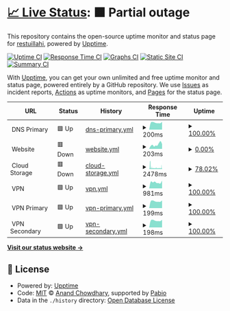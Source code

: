 # [📈 Live Status](https://restuillahi.github.io/uptime): <!--live status--> **🟧 Partial outage**

This repository contains the open-source uptime monitor and status page for [restuillahi](https://restuillahi.github.io/uptime), powered by [Upptime](https://github.com/upptime/upptime).

[![Uptime CI](https://github.com/restuillahi/uptime/workflows/Uptime%20CI/badge.svg)](https://github.com/restuillahi/uptime/actions?query=workflow%3A%22Uptime+CI%22)
[![Response Time CI](https://github.com/restuillahi/uptime/workflows/Response%20Time%20CI/badge.svg)](https://github.com/restuillahi/uptime/actions?query=workflow%3A%22Response+Time+CI%22)
[![Graphs CI](https://github.com/restuillahi/uptime/workflows/Graphs%20CI/badge.svg)](https://github.com/restuillahi/uptime/actions?query=workflow%3A%22Graphs+CI%22)
[![Static Site CI](https://github.com/restuillahi/uptime/workflows/Static%20Site%20CI/badge.svg)](https://github.com/restuillahi/uptime/actions?query=workflow%3A%22Static+Site+CI%22)
[![Summary CI](https://github.com/restuillahi/uptime/workflows/Summary%20CI/badge.svg)](https://github.com/restuillahi/uptime/actions?query=workflow%3A%22Summary+CI%22)

With [Upptime](https://upptime.js.org), you can get your own unlimited and free uptime monitor and status page, powered entirely by a GitHub repository. We use [Issues](https://github.com/restuillahi/uptime/issues) as incident reports, [Actions](https://github.com/restuillahi/uptime/actions) as uptime monitors, and [Pages](https://restuillahi.github.io/uptime) for the status page.

<!--start: status pages-->
<!-- This summary is generated by Upptime (https://github.com/upptime/upptime) -->
<!-- Do not edit this manually, your changes will be overwritten -->
<!-- prettier-ignore -->
| URL | Status | History | Response Time | Uptime |
| --- | ------ | ------- | ------------- | ------ |
| <img alt="" src="https://icons.duckduckgo.com/ip3/null.ico" height="13"> DNS Primary | 🟩 Up | [dns-primary.yml](https://github.com/restuillahi/uptime/commits/HEAD/history/dns-primary.yml) | <details><summary><img alt="Response time graph" src="./graphs/dns-primary/response-time-week.png" height="20"> 200ms</summary><br><a href="https://restuillahi.github.io/uptime/history/dns-primary"><img alt="Response time 216" src="https://img.shields.io/endpoint?url=https%3A%2F%2Fraw.githubusercontent.com%2Frestuillahi%2Fuptime%2FHEAD%2Fapi%2Fdns-primary%2Fresponse-time.json"></a><br><a href="https://restuillahi.github.io/uptime/history/dns-primary"><img alt="24-hour response time 220" src="https://img.shields.io/endpoint?url=https%3A%2F%2Fraw.githubusercontent.com%2Frestuillahi%2Fuptime%2FHEAD%2Fapi%2Fdns-primary%2Fresponse-time-day.json"></a><br><a href="https://restuillahi.github.io/uptime/history/dns-primary"><img alt="7-day response time 200" src="https://img.shields.io/endpoint?url=https%3A%2F%2Fraw.githubusercontent.com%2Frestuillahi%2Fuptime%2FHEAD%2Fapi%2Fdns-primary%2Fresponse-time-week.json"></a><br><a href="https://restuillahi.github.io/uptime/history/dns-primary"><img alt="30-day response time 212" src="https://img.shields.io/endpoint?url=https%3A%2F%2Fraw.githubusercontent.com%2Frestuillahi%2Fuptime%2FHEAD%2Fapi%2Fdns-primary%2Fresponse-time-month.json"></a><br><a href="https://restuillahi.github.io/uptime/history/dns-primary"><img alt="1-year response time 215" src="https://img.shields.io/endpoint?url=https%3A%2F%2Fraw.githubusercontent.com%2Frestuillahi%2Fuptime%2FHEAD%2Fapi%2Fdns-primary%2Fresponse-time-year.json"></a></details> | <details><summary><a href="https://restuillahi.github.io/uptime/history/dns-primary">100.00%</a></summary><a href="https://restuillahi.github.io/uptime/history/dns-primary"><img alt="All-time uptime 99.64%" src="https://img.shields.io/endpoint?url=https%3A%2F%2Fraw.githubusercontent.com%2Frestuillahi%2Fuptime%2FHEAD%2Fapi%2Fdns-primary%2Fuptime.json"></a><br><a href="https://restuillahi.github.io/uptime/history/dns-primary"><img alt="24-hour uptime 100.00%" src="https://img.shields.io/endpoint?url=https%3A%2F%2Fraw.githubusercontent.com%2Frestuillahi%2Fuptime%2FHEAD%2Fapi%2Fdns-primary%2Fuptime-day.json"></a><br><a href="https://restuillahi.github.io/uptime/history/dns-primary"><img alt="7-day uptime 100.00%" src="https://img.shields.io/endpoint?url=https%3A%2F%2Fraw.githubusercontent.com%2Frestuillahi%2Fuptime%2FHEAD%2Fapi%2Fdns-primary%2Fuptime-week.json"></a><br><a href="https://restuillahi.github.io/uptime/history/dns-primary"><img alt="30-day uptime 99.86%" src="https://img.shields.io/endpoint?url=https%3A%2F%2Fraw.githubusercontent.com%2Frestuillahi%2Fuptime%2FHEAD%2Fapi%2Fdns-primary%2Fuptime-month.json"></a><br><a href="https://restuillahi.github.io/uptime/history/dns-primary"><img alt="1-year uptime 99.72%" src="https://img.shields.io/endpoint?url=https%3A%2F%2Fraw.githubusercontent.com%2Frestuillahi%2Fuptime%2FHEAD%2Fapi%2Fdns-primary%2Fuptime-year.json"></a></details>
| <img alt="" src="https://icons.duckduckgo.com/ip3/null.ico" height="13"> Website | 🟥 Down | [website.yml](https://github.com/restuillahi/uptime/commits/HEAD/history/website.yml) | <details><summary><img alt="Response time graph" src="./graphs/website/response-time-week.png" height="20"> 203ms</summary><br><a href="https://restuillahi.github.io/uptime/history/website"><img alt="Response time 1116" src="https://img.shields.io/endpoint?url=https%3A%2F%2Fraw.githubusercontent.com%2Frestuillahi%2Fuptime%2FHEAD%2Fapi%2Fwebsite%2Fresponse-time.json"></a><br><a href="https://restuillahi.github.io/uptime/history/website"><img alt="24-hour response time 221" src="https://img.shields.io/endpoint?url=https%3A%2F%2Fraw.githubusercontent.com%2Frestuillahi%2Fuptime%2FHEAD%2Fapi%2Fwebsite%2Fresponse-time-day.json"></a><br><a href="https://restuillahi.github.io/uptime/history/website"><img alt="7-day response time 203" src="https://img.shields.io/endpoint?url=https%3A%2F%2Fraw.githubusercontent.com%2Frestuillahi%2Fuptime%2FHEAD%2Fapi%2Fwebsite%2Fresponse-time-week.json"></a><br><a href="https://restuillahi.github.io/uptime/history/website"><img alt="30-day response time 1281" src="https://img.shields.io/endpoint?url=https%3A%2F%2Fraw.githubusercontent.com%2Frestuillahi%2Fuptime%2FHEAD%2Fapi%2Fwebsite%2Fresponse-time-month.json"></a><br><a href="https://restuillahi.github.io/uptime/history/website"><img alt="1-year response time 1112" src="https://img.shields.io/endpoint?url=https%3A%2F%2Fraw.githubusercontent.com%2Frestuillahi%2Fuptime%2FHEAD%2Fapi%2Fwebsite%2Fresponse-time-year.json"></a></details> | <details><summary><a href="https://restuillahi.github.io/uptime/history/website">0.00%</a></summary><a href="https://restuillahi.github.io/uptime/history/website"><img alt="All-time uptime 97.67%" src="https://img.shields.io/endpoint?url=https%3A%2F%2Fraw.githubusercontent.com%2Frestuillahi%2Fuptime%2FHEAD%2Fapi%2Fwebsite%2Fuptime.json"></a><br><a href="https://restuillahi.github.io/uptime/history/website"><img alt="24-hour uptime 0.00%" src="https://img.shields.io/endpoint?url=https%3A%2F%2Fraw.githubusercontent.com%2Frestuillahi%2Fuptime%2FHEAD%2Fapi%2Fwebsite%2Fuptime-day.json"></a><br><a href="https://restuillahi.github.io/uptime/history/website"><img alt="7-day uptime 0.00%" src="https://img.shields.io/endpoint?url=https%3A%2F%2Fraw.githubusercontent.com%2Frestuillahi%2Fuptime%2FHEAD%2Fapi%2Fwebsite%2Fuptime-week.json"></a><br><a href="https://restuillahi.github.io/uptime/history/website"><img alt="30-day uptime 74.52%" src="https://img.shields.io/endpoint?url=https%3A%2F%2Fraw.githubusercontent.com%2Frestuillahi%2Fuptime%2FHEAD%2Fapi%2Fwebsite%2Fuptime-month.json"></a><br><a href="https://restuillahi.github.io/uptime/history/website"><img alt="1-year uptime 97.70%" src="https://img.shields.io/endpoint?url=https%3A%2F%2Fraw.githubusercontent.com%2Frestuillahi%2Fuptime%2FHEAD%2Fapi%2Fwebsite%2Fuptime-year.json"></a></details>
| <img alt="" src="https://icons.duckduckgo.com/ip3/null.ico" height="13"> Cloud Storage | 🟥 Down | [cloud-storage.yml](https://github.com/restuillahi/uptime/commits/HEAD/history/cloud-storage.yml) | <details><summary><img alt="Response time graph" src="./graphs/cloud-storage/response-time-week.png" height="20"> 2478ms</summary><br><a href="https://restuillahi.github.io/uptime/history/cloud-storage"><img alt="Response time 2603" src="https://img.shields.io/endpoint?url=https%3A%2F%2Fraw.githubusercontent.com%2Frestuillahi%2Fuptime%2FHEAD%2Fapi%2Fcloud-storage%2Fresponse-time.json"></a><br><a href="https://restuillahi.github.io/uptime/history/cloud-storage"><img alt="24-hour response time 3035" src="https://img.shields.io/endpoint?url=https%3A%2F%2Fraw.githubusercontent.com%2Frestuillahi%2Fuptime%2FHEAD%2Fapi%2Fcloud-storage%2Fresponse-time-day.json"></a><br><a href="https://restuillahi.github.io/uptime/history/cloud-storage"><img alt="7-day response time 2478" src="https://img.shields.io/endpoint?url=https%3A%2F%2Fraw.githubusercontent.com%2Frestuillahi%2Fuptime%2FHEAD%2Fapi%2Fcloud-storage%2Fresponse-time-week.json"></a><br><a href="https://restuillahi.github.io/uptime/history/cloud-storage"><img alt="30-day response time 3427" src="https://img.shields.io/endpoint?url=https%3A%2F%2Fraw.githubusercontent.com%2Frestuillahi%2Fuptime%2FHEAD%2Fapi%2Fcloud-storage%2Fresponse-time-month.json"></a><br><a href="https://restuillahi.github.io/uptime/history/cloud-storage"><img alt="1-year response time 2609" src="https://img.shields.io/endpoint?url=https%3A%2F%2Fraw.githubusercontent.com%2Frestuillahi%2Fuptime%2FHEAD%2Fapi%2Fcloud-storage%2Fresponse-time-year.json"></a></details> | <details><summary><a href="https://restuillahi.github.io/uptime/history/cloud-storage">78.02%</a></summary><a href="https://restuillahi.github.io/uptime/history/cloud-storage"><img alt="All-time uptime 99.33%" src="https://img.shields.io/endpoint?url=https%3A%2F%2Fraw.githubusercontent.com%2Frestuillahi%2Fuptime%2FHEAD%2Fapi%2Fcloud-storage%2Fuptime.json"></a><br><a href="https://restuillahi.github.io/uptime/history/cloud-storage"><img alt="24-hour uptime 81.24%" src="https://img.shields.io/endpoint?url=https%3A%2F%2Fraw.githubusercontent.com%2Frestuillahi%2Fuptime%2FHEAD%2Fapi%2Fcloud-storage%2Fuptime-day.json"></a><br><a href="https://restuillahi.github.io/uptime/history/cloud-storage"><img alt="7-day uptime 78.02%" src="https://img.shields.io/endpoint?url=https%3A%2F%2Fraw.githubusercontent.com%2Frestuillahi%2Fuptime%2FHEAD%2Fapi%2Fcloud-storage%2Fuptime-week.json"></a><br><a href="https://restuillahi.github.io/uptime/history/cloud-storage"><img alt="30-day uptime 91.71%" src="https://img.shields.io/endpoint?url=https%3A%2F%2Fraw.githubusercontent.com%2Frestuillahi%2Fuptime%2FHEAD%2Fapi%2Fcloud-storage%2Fuptime-month.json"></a><br><a href="https://restuillahi.github.io/uptime/history/cloud-storage"><img alt="1-year uptime 99.31%" src="https://img.shields.io/endpoint?url=https%3A%2F%2Fraw.githubusercontent.com%2Frestuillahi%2Fuptime%2FHEAD%2Fapi%2Fcloud-storage%2Fuptime-year.json"></a></details>
| <img alt="" src="https://icons.duckduckgo.com/ip3/null.ico" height="13"> VPN | 🟩 Up | [vpn.yml](https://github.com/restuillahi/uptime/commits/HEAD/history/vpn.yml) | <details><summary><img alt="Response time graph" src="./graphs/vpn/response-time-week.png" height="20"> 981ms</summary><br><a href="https://restuillahi.github.io/uptime/history/vpn"><img alt="Response time 1188" src="https://img.shields.io/endpoint?url=https%3A%2F%2Fraw.githubusercontent.com%2Frestuillahi%2Fuptime%2FHEAD%2Fapi%2Fvpn%2Fresponse-time.json"></a><br><a href="https://restuillahi.github.io/uptime/history/vpn"><img alt="24-hour response time 1243" src="https://img.shields.io/endpoint?url=https%3A%2F%2Fraw.githubusercontent.com%2Frestuillahi%2Fuptime%2FHEAD%2Fapi%2Fvpn%2Fresponse-time-day.json"></a><br><a href="https://restuillahi.github.io/uptime/history/vpn"><img alt="7-day response time 981" src="https://img.shields.io/endpoint?url=https%3A%2F%2Fraw.githubusercontent.com%2Frestuillahi%2Fuptime%2FHEAD%2Fapi%2Fvpn%2Fresponse-time-week.json"></a><br><a href="https://restuillahi.github.io/uptime/history/vpn"><img alt="30-day response time 1072" src="https://img.shields.io/endpoint?url=https%3A%2F%2Fraw.githubusercontent.com%2Frestuillahi%2Fuptime%2FHEAD%2Fapi%2Fvpn%2Fresponse-time-month.json"></a><br><a href="https://restuillahi.github.io/uptime/history/vpn"><img alt="1-year response time 1184" src="https://img.shields.io/endpoint?url=https%3A%2F%2Fraw.githubusercontent.com%2Frestuillahi%2Fuptime%2FHEAD%2Fapi%2Fvpn%2Fresponse-time-year.json"></a></details> | <details><summary><a href="https://restuillahi.github.io/uptime/history/vpn">100.00%</a></summary><a href="https://restuillahi.github.io/uptime/history/vpn"><img alt="All-time uptime 99.82%" src="https://img.shields.io/endpoint?url=https%3A%2F%2Fraw.githubusercontent.com%2Frestuillahi%2Fuptime%2FHEAD%2Fapi%2Fvpn%2Fuptime.json"></a><br><a href="https://restuillahi.github.io/uptime/history/vpn"><img alt="24-hour uptime 100.00%" src="https://img.shields.io/endpoint?url=https%3A%2F%2Fraw.githubusercontent.com%2Frestuillahi%2Fuptime%2FHEAD%2Fapi%2Fvpn%2Fuptime-day.json"></a><br><a href="https://restuillahi.github.io/uptime/history/vpn"><img alt="7-day uptime 100.00%" src="https://img.shields.io/endpoint?url=https%3A%2F%2Fraw.githubusercontent.com%2Frestuillahi%2Fuptime%2FHEAD%2Fapi%2Fvpn%2Fuptime-week.json"></a><br><a href="https://restuillahi.github.io/uptime/history/vpn"><img alt="30-day uptime 100.00%" src="https://img.shields.io/endpoint?url=https%3A%2F%2Fraw.githubusercontent.com%2Frestuillahi%2Fuptime%2FHEAD%2Fapi%2Fvpn%2Fuptime-month.json"></a><br><a href="https://restuillahi.github.io/uptime/history/vpn"><img alt="1-year uptime 99.90%" src="https://img.shields.io/endpoint?url=https%3A%2F%2Fraw.githubusercontent.com%2Frestuillahi%2Fuptime%2FHEAD%2Fapi%2Fvpn%2Fuptime-year.json"></a></details>
| <img alt="" src="https://icons.duckduckgo.com/ip3/null.ico" height="13"> VPN Primary | 🟩 Up | [vpn-primary.yml](https://github.com/restuillahi/uptime/commits/HEAD/history/vpn-primary.yml) | <details><summary><img alt="Response time graph" src="./graphs/vpn-primary/response-time-week.png" height="20"> 199ms</summary><br><a href="https://restuillahi.github.io/uptime/history/vpn-primary"><img alt="Response time 215" src="https://img.shields.io/endpoint?url=https%3A%2F%2Fraw.githubusercontent.com%2Frestuillahi%2Fuptime%2FHEAD%2Fapi%2Fvpn-primary%2Fresponse-time.json"></a><br><a href="https://restuillahi.github.io/uptime/history/vpn-primary"><img alt="24-hour response time 220" src="https://img.shields.io/endpoint?url=https%3A%2F%2Fraw.githubusercontent.com%2Frestuillahi%2Fuptime%2FHEAD%2Fapi%2Fvpn-primary%2Fresponse-time-day.json"></a><br><a href="https://restuillahi.github.io/uptime/history/vpn-primary"><img alt="7-day response time 199" src="https://img.shields.io/endpoint?url=https%3A%2F%2Fraw.githubusercontent.com%2Frestuillahi%2Fuptime%2FHEAD%2Fapi%2Fvpn-primary%2Fresponse-time-week.json"></a><br><a href="https://restuillahi.github.io/uptime/history/vpn-primary"><img alt="30-day response time 212" src="https://img.shields.io/endpoint?url=https%3A%2F%2Fraw.githubusercontent.com%2Frestuillahi%2Fuptime%2FHEAD%2Fapi%2Fvpn-primary%2Fresponse-time-month.json"></a><br><a href="https://restuillahi.github.io/uptime/history/vpn-primary"><img alt="1-year response time 215" src="https://img.shields.io/endpoint?url=https%3A%2F%2Fraw.githubusercontent.com%2Frestuillahi%2Fuptime%2FHEAD%2Fapi%2Fvpn-primary%2Fresponse-time-year.json"></a></details> | <details><summary><a href="https://restuillahi.github.io/uptime/history/vpn-primary">100.00%</a></summary><a href="https://restuillahi.github.io/uptime/history/vpn-primary"><img alt="All-time uptime 99.82%" src="https://img.shields.io/endpoint?url=https%3A%2F%2Fraw.githubusercontent.com%2Frestuillahi%2Fuptime%2FHEAD%2Fapi%2Fvpn-primary%2Fuptime.json"></a><br><a href="https://restuillahi.github.io/uptime/history/vpn-primary"><img alt="24-hour uptime 100.00%" src="https://img.shields.io/endpoint?url=https%3A%2F%2Fraw.githubusercontent.com%2Frestuillahi%2Fuptime%2FHEAD%2Fapi%2Fvpn-primary%2Fuptime-day.json"></a><br><a href="https://restuillahi.github.io/uptime/history/vpn-primary"><img alt="7-day uptime 100.00%" src="https://img.shields.io/endpoint?url=https%3A%2F%2Fraw.githubusercontent.com%2Frestuillahi%2Fuptime%2FHEAD%2Fapi%2Fvpn-primary%2Fuptime-week.json"></a><br><a href="https://restuillahi.github.io/uptime/history/vpn-primary"><img alt="30-day uptime 100.00%" src="https://img.shields.io/endpoint?url=https%3A%2F%2Fraw.githubusercontent.com%2Frestuillahi%2Fuptime%2FHEAD%2Fapi%2Fvpn-primary%2Fuptime-month.json"></a><br><a href="https://restuillahi.github.io/uptime/history/vpn-primary"><img alt="1-year uptime 99.91%" src="https://img.shields.io/endpoint?url=https%3A%2F%2Fraw.githubusercontent.com%2Frestuillahi%2Fuptime%2FHEAD%2Fapi%2Fvpn-primary%2Fuptime-year.json"></a></details>
| <img alt="" src="https://icons.duckduckgo.com/ip3/null.ico" height="13"> VPN Secondary | 🟩 Up | [vpn-secondary.yml](https://github.com/restuillahi/uptime/commits/HEAD/history/vpn-secondary.yml) | <details><summary><img alt="Response time graph" src="./graphs/vpn-secondary/response-time-week.png" height="20"> 198ms</summary><br><a href="https://restuillahi.github.io/uptime/history/vpn-secondary"><img alt="Response time 216" src="https://img.shields.io/endpoint?url=https%3A%2F%2Fraw.githubusercontent.com%2Frestuillahi%2Fuptime%2FHEAD%2Fapi%2Fvpn-secondary%2Fresponse-time.json"></a><br><a href="https://restuillahi.github.io/uptime/history/vpn-secondary"><img alt="24-hour response time 219" src="https://img.shields.io/endpoint?url=https%3A%2F%2Fraw.githubusercontent.com%2Frestuillahi%2Fuptime%2FHEAD%2Fapi%2Fvpn-secondary%2Fresponse-time-day.json"></a><br><a href="https://restuillahi.github.io/uptime/history/vpn-secondary"><img alt="7-day response time 198" src="https://img.shields.io/endpoint?url=https%3A%2F%2Fraw.githubusercontent.com%2Frestuillahi%2Fuptime%2FHEAD%2Fapi%2Fvpn-secondary%2Fresponse-time-week.json"></a><br><a href="https://restuillahi.github.io/uptime/history/vpn-secondary"><img alt="30-day response time 212" src="https://img.shields.io/endpoint?url=https%3A%2F%2Fraw.githubusercontent.com%2Frestuillahi%2Fuptime%2FHEAD%2Fapi%2Fvpn-secondary%2Fresponse-time-month.json"></a><br><a href="https://restuillahi.github.io/uptime/history/vpn-secondary"><img alt="1-year response time 216" src="https://img.shields.io/endpoint?url=https%3A%2F%2Fraw.githubusercontent.com%2Frestuillahi%2Fuptime%2FHEAD%2Fapi%2Fvpn-secondary%2Fresponse-time-year.json"></a></details> | <details><summary><a href="https://restuillahi.github.io/uptime/history/vpn-secondary">100.00%</a></summary><a href="https://restuillahi.github.io/uptime/history/vpn-secondary"><img alt="All-time uptime 99.83%" src="https://img.shields.io/endpoint?url=https%3A%2F%2Fraw.githubusercontent.com%2Frestuillahi%2Fuptime%2FHEAD%2Fapi%2Fvpn-secondary%2Fuptime.json"></a><br><a href="https://restuillahi.github.io/uptime/history/vpn-secondary"><img alt="24-hour uptime 100.00%" src="https://img.shields.io/endpoint?url=https%3A%2F%2Fraw.githubusercontent.com%2Frestuillahi%2Fuptime%2FHEAD%2Fapi%2Fvpn-secondary%2Fuptime-day.json"></a><br><a href="https://restuillahi.github.io/uptime/history/vpn-secondary"><img alt="7-day uptime 100.00%" src="https://img.shields.io/endpoint?url=https%3A%2F%2Fraw.githubusercontent.com%2Frestuillahi%2Fuptime%2FHEAD%2Fapi%2Fvpn-secondary%2Fuptime-week.json"></a><br><a href="https://restuillahi.github.io/uptime/history/vpn-secondary"><img alt="30-day uptime 100.00%" src="https://img.shields.io/endpoint?url=https%3A%2F%2Fraw.githubusercontent.com%2Frestuillahi%2Fuptime%2FHEAD%2Fapi%2Fvpn-secondary%2Fuptime-month.json"></a><br><a href="https://restuillahi.github.io/uptime/history/vpn-secondary"><img alt="1-year uptime 99.92%" src="https://img.shields.io/endpoint?url=https%3A%2F%2Fraw.githubusercontent.com%2Frestuillahi%2Fuptime%2FHEAD%2Fapi%2Fvpn-secondary%2Fuptime-year.json"></a></details>

<!--end: status pages-->

[**Visit our status website →**](https://restuillahi.github.io/uptime)

## 📄 License

- Powered by: [Upptime](https://github.com/upptime/upptime)
- Code: [MIT](./LICENSE) © [Anand Chowdhary](https://anandchowdhary.com), supported by [Pabio](https://pabio.com)
- Data in the `./history` directory: [Open Database License](https://opendatacommons.org/licenses/odbl/1-0/)
